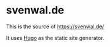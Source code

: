 # svenwal.de

This is the source of <https://svenwal.de/> 

It uses [Hugo](https://gohugo.io/) as the static site generator.
